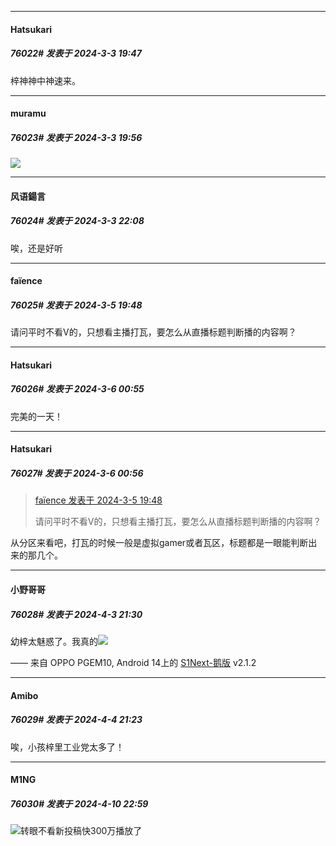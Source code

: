 ﻿*****

####  Hatsukari  
##### 76022#       发表于 2024-3-3 19:47

梓神神中神速来。


*****

####  muramu  
##### 76023#       发表于 2024-3-3 19:56

<img src="https://static.saraba1st.com/image/smiley/face2017/072.png" referrerpolicy="no-referrer">


*****

####  风语鍚言  
##### 76024#       发表于 2024-3-3 22:08

唉，还是好听


*****

####  faïence  
##### 76025#       发表于 2024-3-5 19:48

请问平时不看V的，只想看主播打瓦，要怎么从直播标题判断播的内容啊？


*****

####  Hatsukari  
##### 76026#       发表于 2024-3-6 00:55

完美的一天！

*****

####  Hatsukari  
##### 76027#       发表于 2024-3-6 00:56

<blockquote><a href="httphttps://bbs.saraba1st.com/2b/forum.php?mod=redirect&amp;goto=findpost&amp;pid=64157280&amp;ptid=2040827" target="_blank">faïence 发表于 2024-3-5 19:48</a>

请问平时不看V的，只想看主播打瓦，要怎么从直播标题判断播的内容啊？</blockquote>
从分区来看吧，打瓦的时候一般是虚拟gamer或者瓦区，标题都是一眼能判断出来的那几个。

*****

####  小野哥哥  
##### 76028#       发表于 2024-4-3 21:30

幼梓太魅惑了。我真的<img src="https://static.saraba1st.com/image/smiley/face2017/081.png" referrerpolicy="no-referrer">

—— 来自 OPPO PGEM10, Android 14上的 [S1Next-鹅版](https://github.com/ykrank/S1-Next/releases) v2.1.2


*****

####  Amibo  
##### 76029#       发表于 2024-4-4 21:23

唉，小孩梓里工业党太多了！

*****

####  M1NG  
##### 76030#       发表于 2024-4-10 22:59

<img src="https://static.saraba1st.com/image/smiley/face2017/112.png" referrerpolicy="no-referrer">转眼不看新投稿快300万播放了

